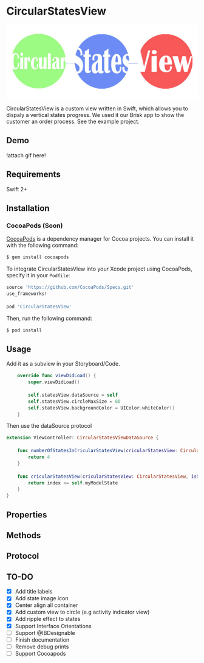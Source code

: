 # CircularStatesView

![CircularStatesView: Simple states view in Swift](https://raw.githubusercontent.com/orxelm/CircularStatesView/master/assets/circularstatesview-logo.jpg)

CircularStatesView is a custom view written in Swift, which allows you to dispaly a vertical states progress. We used it our Brisk app to show the customer an order process. See the example project.
## Demo

!attach gif here!

## Requirements
Swift 2+

## Installation
### CocoaPods (Soon)

[CocoaPods](http://cocoapods.org) is a dependency manager for Cocoa projects. You can install it with the following command:

```bash
$ gem install cocoapods
```

To integrate CircularStatesView into your Xcode project using CocoaPods, specify it in your `Podfile`:

```ruby
source 'https://github.com/CocoaPods/Specs.git'
use_frameworks!

pod 'CircularStatesView'
```

Then, run the following command:

```bash
$ pod install
```

## Usage
Add it as a subview in your Storyboard/Code.
```swift
	override func viewDidLoad() {
    	super.viewDidLoad()

	    self.statesView.dataSource = self
	    self.statesView.circleMaxSize = 80
	    self.statesView.backgroundColor = UIColor.whiteColor()
	}
```

Then use the dataSource protocol
```swift
extension ViewController: CircularStatesViewDataSource {
    
    func numberOfStatesInCricularStatesView(cricularStatesView: CircularStatesView) -> Int {
        return 4
    }
    
    func cricularStatesView(cricularStatesView: CircularStatesView, isStateActiveAtIndex index: Int) -> Bool {
        return index <= self.myModelState
    }
}
```

## Properties

## Methods

## Protocol

## TO-DO
- [x] Add title labels
- [x] Add state image icon
- [x] Center align all container
- [x] Add custom view to circle (e.g activity indicator view)
- [x] Add ripple effect to states
- [x] Support Interface Orientations
- [ ] Support @IBDesignable
- [ ] Finish documentation
- [ ] Remove debug prints
- [ ] Support Cocoapods
